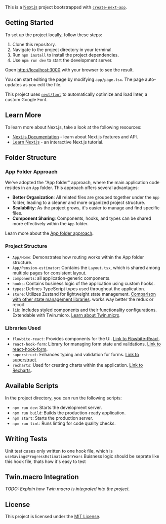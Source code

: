 This is a [Next.js](https://nextjs.org/) project bootstrapped with [`create-next-app`](https://github.com/vercel/next.js/tree/canary/packages/create-next-app).

## Getting Started

To set up the project locally, follow these steps:

1. Clone this repository.
2. Navigate to the project directory in your terminal.
3. Run `npm install` to install the project dependencies.
4. Use `npm run dev` to start the development server.

Open [http://localhost:3000](http://localhost:3000) with your browser to see the result.

You can start editing the page by modifying `app/page.tsx`. The page auto-updates as you edit the file.

This project uses [`next/font`](https://nextjs.org/docs/basic-features/font-optimization) to automatically optimize and load Inter, a custom Google Font.

## Learn More

To learn more about Next.js, take a look at the following resources:

- [Next.js Documentation](https://nextjs.org/docs) - learn about Next.js features and API.
- [Learn Next.js](https://nextjs.org/learn) - an interactive Next.js tutorial.

## Folder Structure

### App Folder Approach

We've adopted the "App folder" approach, where the main application code resides in an `App` folder. This approach offers several advantages:

- **Better Organization**: All related files are grouped together under the `App` folder, leading to a cleaner and more organized project structure.
- **Scalability**: As the project grows, it's easier to manage and find specific files.
- **Component Sharing**: Components, hooks, and types can be shared more effectively within the `App` folder.

Learn more about the [App folder approach](https://nextjs.org/docs/app/building-your-application/routing).

### Project Structure

- `App/Home`: Demonstrates how routing works within the App folder structure.
- `App/Pension-estimator`: Contains the `Layout.tsx`, which is shared among multiple pages for consistent layout.
- `components`: all application-generic components.
- `hooks`: Contains business logic of the application using custom hooks.
- `types`: Defines TypeScript types used throughout the application.
- `store`: Utilizes Zustand for lightweight state management. [Comparison with other state management libraries](https://www.npmjs.com/package/zustand). works way better the redux or recoil
- `lib`: Includes styled components and their functionality configurations. Extendable with Twin.micro. [Learn about Twin.micro](https://link-to-twin-micro).

### Libraries Used

- `flowbite-react`: Provides components for the UI. [Link to Flowbite-React](https://www.flowbite-react.com/).
- `react-hook-form`: Library for managing form state and validations. [Link to react-hook-form](https://react-hook-form.com/).
- `superstruct`: Enhances typing and validation for forms. [Link to superstruct](https://docs.superstructjs.org/).
- `recharts`: Used for creating charts within the application. [Link to Recharts](https://recharts.org/en-US).

## Available Scripts

In the project directory, you can run the following scripts:

- `npm run dev`: Starts the development server.
- `npm run build`: Builds the production-ready application.
- `npm start`: Starts the production server.
- `npm run lint`: Runs linting for code quality checks.

## Writing Tests

Unit test cases only written to one hook file, which is `useSavingsProgressEstimationInYears`
Buisness logic should be seprate like this hook file, thats how it's easy to test

## Twin.macro Integration

_TODO: Explain how Twin.macro is integrated into the project._

## License

This project is licensed under the [MIT License](LICENSE).
